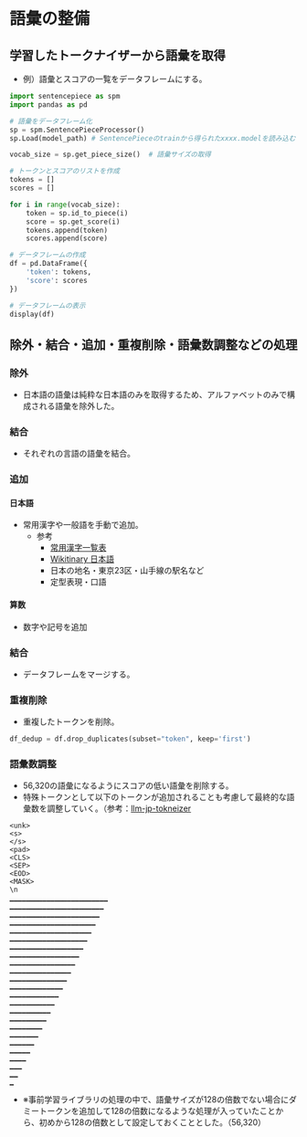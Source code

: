 # 語彙の整備
## 学習したトークナイザーから語彙を取得
- 例）語彙とスコアの一覧をデータフレームにする。
```python
import sentencepiece as spm
import pandas as pd

# 語彙をデータフレーム化
sp = spm.SentencePieceProcessor()
sp.Load(model_path) # SentencePieceのtrainから得られたxxxx.modelを読み込む

vocab_size = sp.get_piece_size()  # 語彙サイズの取得

# トークンとスコアのリストを作成
tokens = []
scores = []

for i in range(vocab_size):
    token = sp.id_to_piece(i)
    score = sp.get_score(i)
    tokens.append(token)
    scores.append(score)

# データフレームの作成
df = pd.DataFrame({
    'token': tokens,
    'score': scores
})

# データフレームの表示
display(df)
```

## 除外・結合・追加・重複削除・語彙数調整などの処理

### 除外
- 日本語の語彙は純粋な日本語のみを取得するため、アルファベットのみで構成される語彙を除外した。

### 結合
- それぞれの言語の語彙を結合。

### 追加
#### 日本語
- 常用漢字や一般語を手動で追加。
    - 参考
        - [常用漢字一覧表](https://www.bunka.go.jp/kokugo_nihongo/sisaku/joho/joho/kakuki/14/pdf/jyouyou_kanjihyou.pdf)
        - [Wikitinary 日本語](https://ja.wiktionary.org/wiki/%E3%82%AB%E3%83%86%E3%82%B4%E3%83%AA:%E6%97%A5%E6%9C%AC%E8%AA%9E_%E5%90%8D%E8%A9%9E)
        - 日本の地名・東京23区・山手線の駅名など
        - 定型表現・口語
#### 算数
- 数字や記号を追加

### 結合
- データフレームをマージする。

### 重複削除
- 重複したトークンを削除。
```python
df_dedup = df.drop_duplicates(subset="token", keep='first')
```
### 語彙数調整
- 56,320の語彙になるようにスコアの低い語彙を削除する。
- 特殊トークンとして以下のトークンが追加されることも考慮して最終的な語彙数を調整していく。（参考：[llm-jp-tokneizer](https://github.com/llm-jp/llm-jp-tokenizer/blob/main/scripts/howToCreateModel_ver2.md#%E8%AA%9E%E5%BD%99%E3%81%AE%E3%83%9E%E3%83%BC%E3%82%B8)
```shell
<unk>
<s>
</s>
<pad>
<CLS>
<SEP>
<EOD>
<MASK>
\n
▁▁▁▁▁▁▁▁▁▁▁▁▁▁▁▁▁▁▁▁▁▁▁▁
▁▁▁▁▁▁▁▁▁▁▁▁▁▁▁▁▁▁▁▁▁▁▁	
▁▁▁▁▁▁▁▁▁▁▁▁▁▁▁▁▁▁▁▁▁▁
▁▁▁▁▁▁▁▁▁▁▁▁▁▁▁▁▁▁▁▁▁
▁▁▁▁▁▁▁▁▁▁▁▁▁▁▁▁▁▁▁▁
▁▁▁▁▁▁▁▁▁▁▁▁▁▁▁▁▁▁▁	
▁▁▁▁▁▁▁▁▁▁▁▁▁▁▁▁▁▁
▁▁▁▁▁▁▁▁▁▁▁▁▁▁▁▁▁
▁▁▁▁▁▁▁▁▁▁▁▁▁▁▁▁
▁▁▁▁▁▁▁▁▁▁▁▁▁▁▁
▁▁▁▁▁▁▁▁▁▁▁▁▁▁
▁▁▁▁▁▁▁▁▁▁▁▁▁
▁▁▁▁▁▁▁▁▁▁▁▁
▁▁▁▁▁▁▁▁▁▁▁	
▁▁▁▁▁▁▁▁▁▁
▁▁▁▁▁▁▁▁▁
▁▁▁▁▁▁▁▁
▁▁▁▁▁▁▁	
▁▁▁▁▁▁
▁▁▁▁▁
▁▁▁▁
▁▁▁
▁▁
▁
```
- ※事前学習ライブラリの処理の中で、語彙サイズが128の倍数でない場合にダミートークンを追加して128の倍数になるような処理が入っていたことから、初めから128の倍数として設定しておくこととした。（56,320）


